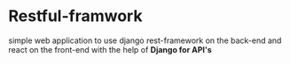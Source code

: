 # Restful-framwork

simple web application to use django rest-framework on the back-end and react on the front-end
with the help of **Django for API's**
